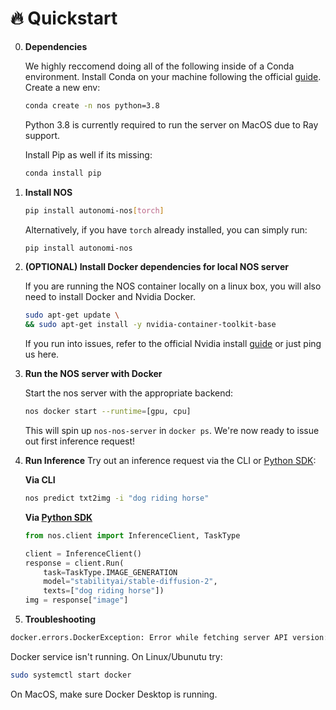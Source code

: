 # 🔥 Quickstart

0. **Dependencies**

    We highly reccomend doing all of the following inside of a Conda environment. Install Conda on your machine following the official [guide](https://conda.io/projects/conda/en/latest/user-guide/install/index.html). Create a new env:
    ```bash
    conda create -n nos python=3.8
    ```

    Python  3.8 is currently required to run the server on MacOS due to Ray support.

    Install Pip as well if its missing:
    ```bash
    conda install pip
    ```

1. **Install NOS**

    ```bash
    pip install autonomi-nos[torch]
    ```

    Alternatively, if you have `torch` already installed, you can simply run:
    ```bash
    pip install autonomi-nos
    ```

2. **(OPTIONAL) Install Docker dependencies for local NOS server**

    If you are running the NOS container locally on a linux box, you will also need to install Docker
    and Nvidia Docker.
    ```bash
    sudo apt-get update \
    && sudo apt-get install -y nvidia-container-toolkit-base
    ```
    If you run into issues, refer to the official Nvidia install [guide](https://docs.nvidia.com/datacenter/cloud-native/container-toolkit/latest/install-guide.html) or just ping us here.

2. **Run the NOS server with Docker**

    Start the nos server with the appropriate backend:
    ```bash
    nos docker start --runtime=[gpu, cpu]
    ```

    This will spin up `nos-nos-server` in `docker ps`. We're now ready to issue
    out first inference request!

3. **Run Inference**
    Try out an inference request via the CLI or [Python SDK](https://pypi.org/project/autonomi-nos):

    **Via CLI**
    ```bash
    nos predict txt2img -i "dog riding horse"
    ```

    **Via [Python SDK](https://pypi.org/project/autonomi-nos)**
    ```python
    from nos.client import InferenceClient, TaskType

    client = InferenceClient()
    response = client.Run(
        task=TaskType.IMAGE_GENERATION
        model="stabilityai/stable-diffusion-2",
        texts=["dog riding horse"])
    img = response["image"]
    ```

4. **Troubleshooting**

```bash
docker.errors.DockerException: Error while fetching server API version: ('Connection aborted.', ConnectionRefusedError(61, 'Connection refused'))
```

Docker service isn't running. On Linux/Ubunutu try:
```bash
sudo systemctl start docker
```

On MacOS, make sure Docker Desktop is running.
